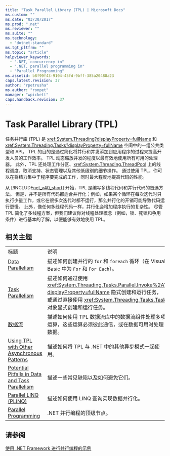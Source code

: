 ```yaml
---
title: "Task Parallel Library (TPL) | Microsoft Docs"
ms.custom: ""
ms.date: "03/30/2017"
ms.prod: ".net"
ms.reviewer: ""
ms.suite: ""
ms.technology: 
  - "dotnet-standard"
ms.tgt_pltfrm: ""
ms.topic: "article"
helpviewer_keywords: 
  - ".NET, concurrency in"
  - ".NET, parallel programming in"
  - "Parallel Programming"
ms.assetid: b8f99f43-9104-45fd-9bff-385a20488a23
caps.latest.revision: 37
author: "rpetrusha"
ms.author: "ronpet"
manager: "wpickett"
caps.handback.revision: 37
---
```

# Task Parallel Library (TPL)
任务并行库 \(TPL\) 是 <xref:System.Threading?displayProperty=fullName> 和 <xref:System.Threading.Tasks?displayProperty=fullName> 空间中的一组公共类型和 API。  TPL 的目的是通过简化将并行和并发添加到应用程序的过程来提高开发人员的工作效率。  TPL 动态缩放并发的程度以最有效地使用所有可用的处理器。  此外，TPL 还处理工作分区、<xref:System.Threading.ThreadPool> 上的线程调度、取消支持、状态管理以及其他低级别的细节操作。  通过使用 TPL，你可以在将精力集中于程序要完成的工作，同时最大程度地提高代码的性能。  
  
 从 [!INCLUDE[net_v40_short](../../../includes/net-v40-short-md.md)] 开始，TPL 是编写多线程代码和并行代码的首选方法。  但是，并不是所有代码都适合并行化；例如，如果某个循环在每次迭代时只执行少量工作，或它在很多次迭代时都不运行，那么并行化的开销可能导致代码运行更慢。  此外，像任何多线程代码一样，并行化会增加程序执行的复杂性。  尽管 TPL 简化了多线程方案，但我们建议你对线程处理概念（例如，锁、死锁和争用条件）进行基本的了解，以便能够有效地使用 TPL。  
  
## 相关主题  
  
|||  
|-|-|  
|标题|说明|  
|[Data Parallelism](../../../docs/standard/parallel-programming/data-parallelism-task-parallel-library.md)|描述如何创建并行的 `for` 和 `foreach` 循环（在 Visual Basic 中为 `For` 和 `For Each`）。|  
|[Task Parallelism](../../../docs/standard/parallel-programming/task-based-asynchronous-programming.md)|描述如何通过使用 <xref:System.Threading.Tasks.Parallel.Invoke%2A?displayProperty=fullName> 隐式创建和运行任务，或通过直接使用 <xref:System.Threading.Tasks.Task> 对象显式创建和运行任务。|  
|[数据流](../../../docs/standard/parallel-programming/dataflow-task-parallel-library.md)|描述如何使用 TPL 数据流库中的数据流组件处理多项运算，这些运算必须彼此通信，或在数据可用时处理数据。|  
|[Using TPL with Other Asynchronous Patterns](../../../docs/standard/parallel-programming/using-tpl-with-other-asynchronous-patterns.md)|描述如何将 TPL 与 .NET 中的其他异步模式一起使用。|  
|[Potential Pitfalls in Data and Task Parallelism](../../../docs/standard/parallel-programming/potential-pitfalls-in-data-and-task-parallelism.md)|描述一些常见缺陷以及如何避免它们。|  
|[Parallel LINQ \(PLINQ\)](../../../docs/standard/parallel-programming/parallel-linq-plinq.md)|描述如何使用 LINQ 查询实现数据并行化。|  
|[Parallel Programming](../../../docs/standard/parallel-programming/index.md)|.NET 并行编程的顶级节点。|  
  
## 请参阅  
 [使用 .NET Framework 进行并行编程的示例](http://code.msdn.microsoft.com/Samples-for-Parallel-b4b76364)